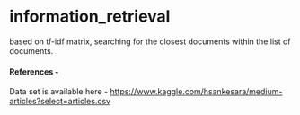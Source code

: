 # information_retrieval
based on tf-idf matrix, searching for the closest documents within the list of documents. 

#### References - 
Data set is available here - https://www.kaggle.com/hsankesara/medium-articles?select=articles.csv

